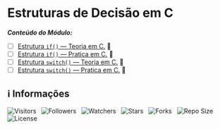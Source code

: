 <!-- Título -->
# Estruturas de Decisão em C

***Conteúdo do Módulo:***

* [ ] [Estrutura `if()` — Teoria em C.](https://github.com/Devsgeeknerd/cla-est-if-teo-c-est-dec-c-log-par-pro-com-bas) &#128679;
* [ ] [Estrutura `if()` — Pratica em C.](https://github.com/Devsgeeknerd/cla-est-if-pra-c-est-dec-c-log-par-pro-com-bas) &#128679;
* [ ] [Estrutura `switch()` — Teoria em C.](https://github.com/Devsgeeknerd/cla-est-swi-teo-c-est-dec-c-log-par-pro-com-bas) &#128679;
* [ ] [Estrutura `switch()` — Pratica em C.](https://github.com/Devsgeeknerd/cla-est-swi-pra-c-est-dec-c-log-par-pro-com-bas) &#128679;

<!-- Informações -->
## &#8505; Informações

![Visitors](https://api.visitorbadge.io/api/visitors?path=Devsgeeknerd%2Fmod-est-dec-c-log-par-pro-com-bas&label=Visitantes&labelColor=%23700070&labelStyle=none&countColor=%23000fff&style=plastic&color=%23ffffff "Total de Visitantes")
&nbsp;
![Followers](https://img.shields.io/github/followers/Devsgeeknerd?style=p&label=Seguidores&labelColor=800080&color=000fff "Total de Seguidores")
&nbsp;
![Watchers](https://img.shields.io/github/watchers/Devsgeeknerd/mod-est-dec-c-log-par-pro-com-bas?style=p&label=Observadores&labelColor=800080&color=000fff "Total de Observadores")
&nbsp;
![Stars](https://img.shields.io/github/stars/Devsgeeknerd/mod-est-dec-c-log-par-pro-com-bas?style=p&label=Estrelas&labelColor=800080&color=000fff "Total de Estrelas")
&nbsp;
![Forks](https://img.shields.io/github/forks/Devsgeeknerd/mod-est-dec-c-log-par-pro-com-bas?style=p&label=Bifurcações&labelColor=800080&color=000fff "Total de Bifurcações")
&nbsp;
![Repo Size](https://img.shields.io/github/repo-size/Devsgeeknerd/mod-est-dec-c-log-par-pro-com-bas?style=p&label=Tamanho&labelColor=800080&color=000fff "Tamanho do Repositório")
&nbsp;
![License](https://img.shields.io/github/license/Devsgeeknerd/mod-est-dec-c-log-par-pro-com-bas?style=p&label=Licença&labelColor=800080&color=000fff "Licença do Repositório")

